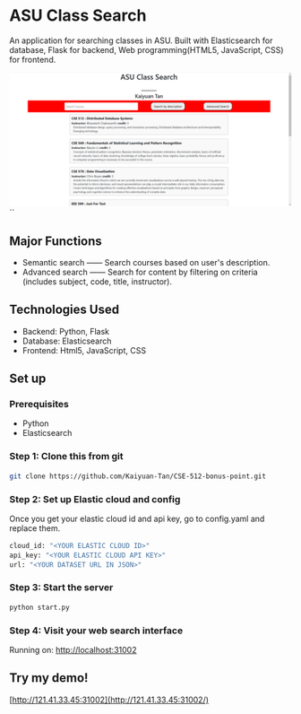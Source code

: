 # ASU Class Search

An application for searching classes in ASU. Built with Elasticsearch for database, Flask for backend, Web programming(HTML5, JavaScript, CSS) for frontend.

![alt text](img.png)``

## Major Functions
- Semantic search —— Search courses based on user's description.
- Advanced search —— Search for content by filtering on criteria (includes subject, code, title, instructor).

## Technologies Used
- Backend: Python, Flask
- Database: Elasticsearch
- Frontend: Html5, JavaScript, CSS

## Set up

### Prerequisites

- Python
- Elasticsearch
### Step 1: Clone this from git
  ```bash
  git clone https://github.com/Kaiyuan-Tan/CSE-512-bonus-point.git
  ```
### Step 2: Set up Elastic cloud and config
Once you get your elastic cloud id and api key, go to config.yaml and replace them. 
   ```bash
   cloud_id: "<YOUR ELASTIC CLOUD ID>"
   api_key: "<YOUR ELASTIC CLOUD API KEY>"
   url: "<YOUR DATASET URL IN JSON>"
   ```
### Step 3: Start the server
   ```bash
   python start.py
   ```
### Step 4: Visit your web search interface

Running on: [http://localhost:31002](http://127.0.0.1:31002)

## Try my demo!
[http://121.41.33.45:31002](http://121.41.33.45:31002/)

